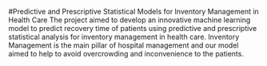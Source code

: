 #Predictive and Prescriptive Statistical Models for Inventory Management in Health Care
The project aimed to develop an innovative machine learning model to predict recovery time of patients using predictive and prescriptive statistical analysis for inventory management in health care. 
Inventory Management is the main pillar of hospital management and our model aimed to help to avoid overcrowding and inconvenience to the patients.
